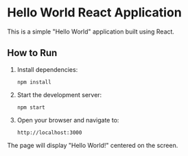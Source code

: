 # Hello World React Application

This is a simple "Hello World" application built using React.

## How to Run

1. Install dependencies:
   ```
   npm install
   ```

2. Start the development server:
   ```
   npm start
   ```

3. Open your browser and navigate to:
   ```
   http://localhost:3000
   ```

The page will display "Hello World!" centered on the screen.